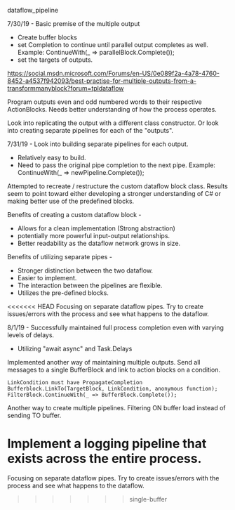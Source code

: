 dataflow_pipeline


7/30/19 -
Basic premise of the multiple output 
- Create buffer blocks
- set Completion to continue until parallel output completes as well. Example: ContinueWith(_ => parallelBlock.Complete());
- set the targets of outputs.

https://social.msdn.microsoft.com/Forums/en-US/0e089f2a-4a78-4760-8452-a4537f942093/best-practise-for-multiple-outputs-from-a-transformmanyblock?forum=tpldataflow

Program outputs even and odd numbered words to their respective ActionBlocks.
Needs better understanding of how the process operates.

Look into replicating the output with a different class constructor.
Or look into creating separate pipelines for each of the "outputs".

7/31/19 -
Look into building separate pipelines for each output.
- Relatively easy to build.
- Need to pass the original pipe completion to the next pipe. Example: ContinueWith(_ => newPipeline.Complete());

Attempted to recreate / restructure the custom dataflow block class.
Results seem to point toward either developing a stronger understanding of C# or making better use of the predefined blocks.

Benefits of creating a custom dataflow block -
- Allows for a clean implementation (Strong abstraction)
- potentially more powerful input-output relationships.
- Better readability as the dataflow network grows in size.

Benefits of utilizing separate pipes -
- Stronger distinction between the two dataflow. 
- Easier to implement.
- The interaction between the pipelines are flexible.
- Utilizes the pre-defined blocks. 

<<<<<<< HEAD
Focusing on separate dataflow pipes. Try to create issues/errors with the process and see what happens to the dataflow.

8/1/19 -
Successfully maintained full process completion even with varying levels of delays.
- Utilizing "await async" and Task.Delays

Implemented another way of maintaining multiple outputs.
Send all messages to a single BufferBlock and link to action blocks on a condition.

    LinkCondition must have PropagateCompletion
    Bufferblock.LinkTo(TargetBlock, LinkCondition, anonymous function);
    FilterBlock.ContinueWith(_ => BufferBlock.Complete());

Another way to create multiple pipelines. 
Filtering ON buffer load instead of sending TO buffer.

Implement a logging pipeline that exists across the entire process.
=======
Focusing on separate dataflow pipes. Try to create issues/errors with the process and see what happens to the dataflow.
>>>>>>> single-buffer
